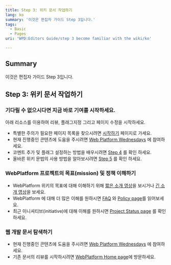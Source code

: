 ```yaml
---
title: Step 3: 위키 문서 작업하기
lang: ko
summary: '이것은 편집자 가이드 Step 3입니다.'
tags:
  - Basic
  - Pages
uri: 'WPD:Editors Guide/step 3 become familiar with the wiki/ko'

---
```

## <span>Summary</span>

이것은 편집자 가이드 Step 3입니다.

## <span>Step 3: 위키 문서 작업하기</span>

### <span>기다릴 수 없으시다면 지금 바로 기여를 시작하세요.</span>

아래 리소스를 이용하여 리뷰, 플래그지정 그리고 페이지 수정을 시작하세요.

-   특별한 주의가 필요한 페이지 목록을 찾으시려면 [시작하기](/WPD:Getting_Started) 페이지로 가세요.
-   현재 진행중인 콘텐츠에 도움을 주시려면 [Web Platform Wednesdays](/Meta:web_platform_wednesday) 에 참여하세요.
-   코멘트 추가 및 플래그 설정하는 방법을 배우시려면 [Step 4](/WPD:Editors_Guide/step_4_review_existing_content/ko) 를 확인 하세요.
-   올바른 위키 문법의 사용 방법을 알아보시려면 [Step 5](/WPD:Editors_Guide/step_5_update_existing_content/ko) 를 확인 하세요.

### <span>WebPlatform 프로젝트의 목표(mission) 및 정책 이해하기</span>

-   WebPlatform 위키의 목표에 대해 이해하기 위해 [짧은 소개 영상](http://www.youtube.com/watch?feature=player_embedded&v=Ug6XAw6hzaw%7C)을 보시거나 [긴 소개 영상](https://developers.google.com/live/shows/ahNzfmdvb2dsZS1kZXZlbG9wZXJzcg4LEgVFdmVudBiomqIEDA/)을 보세요.
-   WebPlatform 에 대해 더 많은 이해를 원하시면 [FAQ](/WPD:FAQ) 와 [Policy page](/WPD:Policy)를 읽어보세요.
-   최근 이니셔티브(initiative)에 대해 이해를 원하시면 [Project Status page](/WPD:Project_Status) 를 확인하세요.

### <span>웹 개발 문서 탐색하기</span>

-   현재 진행중인 콘텐츠에 도움을 주시려면 [Web Platform Wednesdays](/Meta:web_platform_wednesday) 에 참여하세요.
-   기존 문서의 리뷰를 시작하시려면 [WebPlatform Home page](/Main_Page)에 방문하세요.

